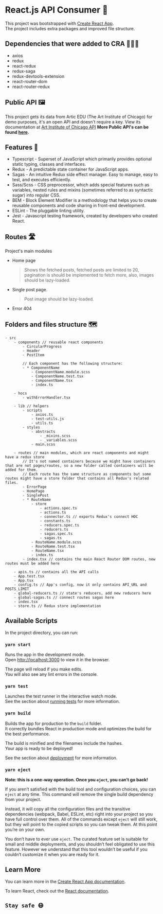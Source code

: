# React.js API Consumer 🚀

This project was bootstrapped with [Create React App](https://github.com/facebookincubator/create-react-app).<br />
The project includes extra packages and improved file structure.

## Dependencies that were added to CRA 👷🏼‍♀️

-   axios
-   redux
-   react-redux
-   redux-saga
-   redux-devtools-extension
-   react-router-dom
-   react-router-redux

## Public API 🖼

This project gets its data from Artic EDU (The Art Institute of Chicago) for demo purposes, it's an open API and doesn't require a key.
View its documentation at [Art Institute of Chicago API](https://api.artic.edu/docs/)
**More Public API's can be found [here](https://github.com/public-apis/public-apis#music).**

## Features 🦸

-   Typescript - Superset of JavaScript which primarily provides optional static typing, classes and interfaces.
-   Redux - A predictable state container for JavaScript apps.
-   Sagas - An intuitive Redux side effect manager. Easy to manage, easy to test, and executes efficiently.
-   Sass/Scss - CSS preprocessor, which adds special features such as variables, nested rules and mixins (sometimes referred to as syntactic sugar) into regular CSS.
-   BEM - Block Element Modifier is a methodology that helps you to create reusable components and code sharing in front-end development.
-   ESLint - The pluggable linting utility.
-   Jest - Javascript testing framework, created by developers who created React.

## Routes 🛣

Project's main modules

-   Home page
    > Shows the fetched posts, fetched posts are limited to 20, pagination is should be implemented to fetch more, also, images should be lazy-loaded.
-   Single post page.
    > Post image should be lazy-loaded.
-   Error 404

## Folders and files structure 🗺

```
- src
    - components // reusable react components
        - CircularProgress
        - Header
        - PostItem

        // Each component has the following structure:
        - * ComponentName
            - ComponentName.module.scss
            - ComponentName.test.tsx
            - ComponentName.tsx
            - index.ts

    - hocs
        - withErrorHandler.tsx

    - lib // helpers
        - scripts
            - axios.ts
            - test-utils.js
            - utils.ts
        - styles
            - abstracts
                - _mixins.scss
                - _variables.scss
            - main.scss

    - routes // main modules, which are react components and might have a redux store
        // It's not named containers because we might have containers that are not pages/routes, so a new folder called containers will be added for them.
        // Each route has the same structure as components but some routes might have a store folder that contains all Redux's related files.
        - ErrorPage
        - HomePage
        - SinglePost
        - * RouteName
            - store
                - actions.spec.ts
                - actions.ts
                - connector.ts // exports Redux's connect HOC
                - constants.ts
                - reducers.spec.ts
                - reducers.ts
                - sagas.spec.ts
                - sagas.ts
            - RouteName.module.scss
            - RouteName.test.tsx
            - RouteName.tsx
            - index.ts
        - index.tsx // contains the main React Router DOM routes, new routes must be added here

    - apis.ts // contains all the API calls
    - App.test.tsx
    - App.tsx
    - config.ts // App's config, now it only contains API_URL and POSTS_LIMIT
    - global-reducers.ts // state's reducers, add new reducers here
    - global-sagas.ts // connect routes sagas here
    - index.tsx
    - store.ts // Redux store implementation
```

## Available Scripts

In the project directory, you can run:

### `yarn start`

Runs the app in the development mode.\
Open [http://localhost:3000](http://localhost:3000) to view it in the browser.

The page will reload if you make edits.\
You will also see any lint errors in the console.

### `yarn test`

Launches the test runner in the interactive watch mode.\
See the section about [running tests](https://facebook.github.io/create-react-app/docs/running-tests) for more information.

### `yarn build`

Builds the app for production to the `build` folder.\
It correctly bundles React in production mode and optimizes the build for the best performance.

The build is minified and the filenames include the hashes.\
Your app is ready to be deployed!

See the section about [deployment](https://facebook.github.io/create-react-app/docs/deployment) for more information.

### `yarn eject`

**Note: this is a one-way operation. Once you `eject`, you can’t go back!**

If you aren’t satisfied with the build tool and configuration choices, you can `eject` at any time. This command will remove the single build dependency from your project.

Instead, it will copy all the configuration files and the transitive dependencies (webpack, Babel, ESLint, etc) right into your project so you have full control over them. All of the commands except `eject` will still work, but they will point to the copied scripts so you can tweak them. At this point you’re on your own.

You don’t have to ever use `eject`. The curated feature set is suitable for small and middle deployments, and you shouldn’t feel obligated to use this feature. However we understand that this tool wouldn’t be useful if you couldn’t customize it when you are ready for it.

## Learn More

You can learn more in the [Create React App documentation](https://facebook.github.io/create-react-app/docs/getting-started).

To learn React, check out the [React documentation](https://reactjs.org/).

## `Stay safe 😷`

